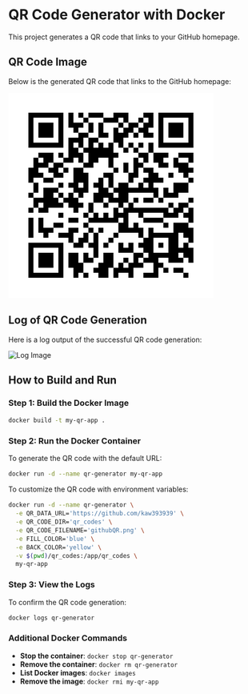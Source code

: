 # QR Code Generator with Docker

This project generates a QR code that links to your GitHub homepage. 

## QR Code Image
Below is the generated QR code that links to the GitHub homepage:

![QR Code Image](qr_codes/githubQR.png)

## Log of QR Code Generation
Here is a log output of the successful QR code generation:

![Log Image](path/to/log/image.png)

## How to Build and Run

### Step 1: Build the Docker Image
```bash
docker build -t my-qr-app .
```

### Step 2: Run the Docker Container
To generate the QR code with the default URL:
```bash
docker run -d --name qr-generator my-qr-app
```

To customize the QR code with environment variables:
```bash
docker run -d --name qr-generator \
  -e QR_DATA_URL='https://github.com/kaw393939' \
  -e QR_CODE_DIR='qr_codes' \
  -e QR_CODE_FILENAME='githubQR.png' \
  -e FILL_COLOR='blue' \
  -e BACK_COLOR='yellow' \
  -v $(pwd)/qr_codes:/app/qr_codes \
  my-qr-app
```

### Step 3: View the Logs
To confirm the QR code generation:
```bash
docker logs qr-generator
```

### Additional Docker Commands

- **Stop the container**: `docker stop qr-generator`
- **Remove the container**: `docker rm qr-generator`
- **List Docker images**: `docker images`
- **Remove the image**: `docker rmi my-qr-app`